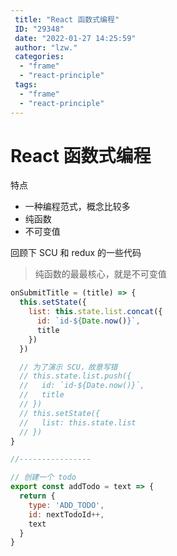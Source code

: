 ```yaml
---
 title: "React 函数式编程"
 ID: "29348"
 date: "2022-01-27 14:25:59"
 author: "lzw."
 categories: 
  - "frame"
  - "react-principle"
 tags: 
  - "frame"
  - "react-principle"
---
```


# React 函数式编程

特点

- 一种编程范式，概念比较多
- 纯函数
- 不可变值

回顾下 SCU 和 redux 的一些代码

> 纯函数的最最核心，就是不可变值

```js
onSubmitTitle = (title) => {
  this.setState({
    list: this.state.list.concat({
      id: `id-${Date.now()}`,
      title
    })
  })

  // 为了演示 SCU，故意写错
  // this.state.list.push({
  //   id: `id-${Date.now()}`,
  //   title
  // })
  // this.setState({
  //   list: this.state.list
  // })
}

//----------------

// 创建一个 todo
export const addTodo = text => {
  return {
    type: 'ADD_TODO',
    id: nextTodoId++,
    text
  }
}
```



